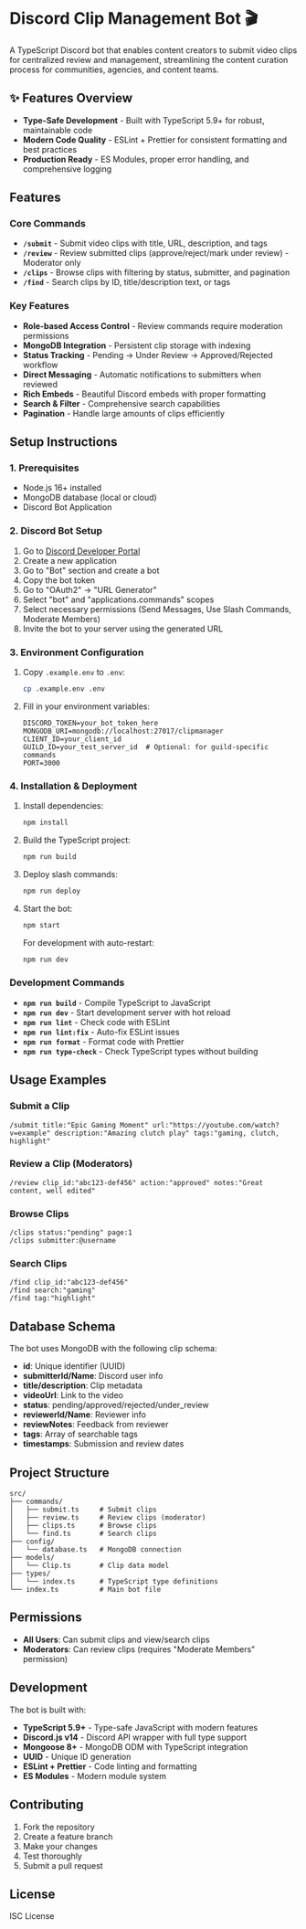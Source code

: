 # Discord Clip Management Bot 🎬

A TypeScript Discord bot that enables content creators to submit video clips for centralized review and management, streamlining the content curation process for communities, agencies, and content teams.

## ✨ Features Overview

- **Type-Safe Development** - Built with TypeScript 5.9+ for robust, maintainable code
- **Modern Code Quality** - ESLint + Prettier for consistent formatting and best practices
- **Production Ready** - ES Modules, proper error handling, and comprehensive logging

## Features

### Core Commands

- **`/submit`** - Submit video clips with title, URL, description, and tags
- **`/review`** - Review submitted clips (approve/reject/mark under review) - Moderator only
- **`/clips`** - Browse clips with filtering by status, submitter, and pagination
- **`/find`** - Search clips by ID, title/description text, or tags

### Key Features

- **Role-based Access Control** - Review commands require moderation permissions
- **MongoDB Integration** - Persistent clip storage with indexing
- **Status Tracking** - Pending → Under Review → Approved/Rejected workflow
- **Direct Messaging** - Automatic notifications to submitters when reviewed
- **Rich Embeds** - Beautiful Discord embeds with proper formatting
- **Search & Filter** - Comprehensive search capabilities
- **Pagination** - Handle large amounts of clips efficiently

## Setup Instructions

### 1. Prerequisites

- Node.js 16+ installed
- MongoDB database (local or cloud)
- Discord Bot Application

### 2. Discord Bot Setup

1. Go to [Discord Developer Portal](https://discord.com/developers/applications)
2. Create a new application
3. Go to "Bot" section and create a bot
4. Copy the bot token
5. Go to "OAuth2" → "URL Generator"
6. Select "bot" and "applications.commands" scopes
7. Select necessary permissions (Send Messages, Use Slash Commands, Moderate Members)
8. Invite the bot to your server using the generated URL

### 3. Environment Configuration

1. Copy `.example.env` to `.env`:
   ```bash
   cp .example.env .env
   ```

2. Fill in your environment variables:
   ```env
   DISCORD_TOKEN=your_bot_token_here
   MONGODB_URI=mongodb://localhost:27017/clipmanager
   CLIENT_ID=your_client_id
   GUILD_ID=your_test_server_id  # Optional: for guild-specific commands
   PORT=3000
   ```

### 4. Installation & Deployment

1. Install dependencies:
   ```bash
   npm install
   ```

2. Build the TypeScript project:
   ```bash
   npm run build
   ```

3. Deploy slash commands:
   ```bash
   npm run deploy
   ```

4. Start the bot:
   ```bash
   npm start
   ```

   For development with auto-restart:
   ```bash
   npm run dev
   ```

### Development Commands

- **`npm run build`** - Compile TypeScript to JavaScript
- **`npm run dev`** - Start development server with hot reload
- **`npm run lint`** - Check code with ESLint
- **`npm run lint:fix`** - Auto-fix ESLint issues
- **`npm run format`** - Format code with Prettier
- **`npm run type-check`** - Check TypeScript types without building

## Usage Examples

### Submit a Clip
```
/submit title:"Epic Gaming Moment" url:"https://youtube.com/watch?v=example" description:"Amazing clutch play" tags:"gaming, clutch, highlight"
```

### Review a Clip (Moderators)
```
/review clip_id:"abc123-def456" action:"approved" notes:"Great content, well edited"
```

### Browse Clips
```
/clips status:"pending" page:1
/clips submitter:@username
```

### Search Clips
```
/find clip_id:"abc123-def456"
/find search:"gaming"
/find tag:"highlight"
```

## Database Schema

The bot uses MongoDB with the following clip schema:

- **id**: Unique identifier (UUID)
- **submitterId/Name**: Discord user info
- **title/description**: Clip metadata
- **videoUrl**: Link to the video
- **status**: pending/approved/rejected/under_review
- **reviewerId/Name**: Reviewer info
- **reviewNotes**: Feedback from reviewer
- **tags**: Array of searchable tags
- **timestamps**: Submission and review dates

## Project Structure

```
src/
├── commands/
│   ├── submit.ts     # Submit clips
│   ├── review.ts     # Review clips (moderator)
│   ├── clips.ts      # Browse clips
│   └── find.ts       # Search clips
├── config/
│   └── database.ts   # MongoDB connection
├── models/
│   └── Clip.ts       # Clip data model
├── types/
│   └── index.ts      # TypeScript type definitions
└── index.ts          # Main bot file
```

## Permissions

- **All Users**: Can submit clips and view/search clips
- **Moderators**: Can review clips (requires "Moderate Members" permission)

## Development

The bot is built with:
- **TypeScript 5.9+** - Type-safe JavaScript with modern features
- **Discord.js v14** - Discord API wrapper with full type support
- **Mongoose 8+** - MongoDB ODM with TypeScript integration
- **UUID** - Unique ID generation
- **ESLint + Prettier** - Code linting and formatting
- **ES Modules** - Modern module system

## Contributing

1. Fork the repository
2. Create a feature branch
3. Make your changes
4. Test thoroughly
5. Submit a pull request

## License

ISC License